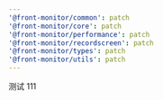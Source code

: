 ```yaml
---
'@front-monitor/common': patch
'@front-monitor/core': patch
'@front-monitor/performance': patch
'@front-monitor/recordscreen': patch
'@front-monitor/types': patch
'@front-monitor/utils': patch
---
```


测试 111
